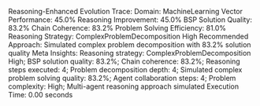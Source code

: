 Reasoning-Enhanced Evolution Trace:
Domain: MachineLearning
Vector Performance: 45.0%
Reasoning Improvement: 45.0%
BSP Solution Quality: 83.2%
Chain Coherence: 83.2%
Problem Solving Efficiency: 81.0%
Reasoning Strategy: ComplexProblemDecomposition High
Recommended Approach: Simulated complex problem decomposition with 83.2% solution quality
Meta Insights: Reasoning strategy: ComplexProblemDecomposition High; BSP solution quality: 83.2%; Chain coherence: 83.2%; Reasoning steps executed: 4; Problem decomposition depth: 4; Simulated complex problem solving quality: 83.2%; Agent collaboration steps: 4; Problem complexity: High; Multi-agent reasoning approach simulated
Execution Time: 0.00 seconds